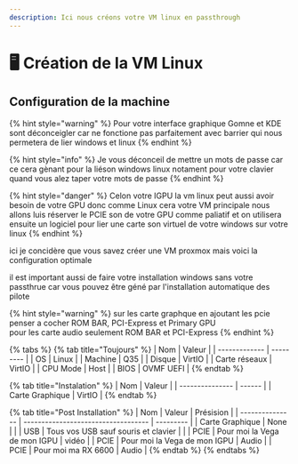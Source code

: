 ```yaml
---
description: Ici nous créons votre VM linux en passthrough
---
```


# 🖥 Création de la VM Linux

## Configuration de la machine

{% hint style="warning" %}
Pour votre interface graphique Gomne et KDE sont déconceigler car ne fonctione pas parfaitement avec barrier qui nous permetera de lier windows et linux
{% endhint %}

{% hint style="info" %}
Je vous déconceil de mettre un mots de passe car ce cera gènant pour la liéson windows linux notament pour votre clavier quand vous alez taper votre mots de passe
{% endhint %}

{% hint style="danger" %}
Celon votre IGPU la vm linux peut aussi avoir besoin de votre GPU donc comme Linux cera votre VM principale nous allons luis réserver le PCIE son de votre GPU comme paliatif et on utilisera ensuite un logiciel pour lier une carte son virtuel de votre windows sur votre linux
{% endhint %}

ici je concidère que vous savez créer une VM proxmox mais voici la configuration optimale

il est important aussi de faire votre installation windows sans votre passthrue car vous pouvez être géné par l'installation automatique des pilote

{% hint style="warning" %}
sur les carte graphque en ajoutant les pcie penser a cocher ROM BAR, PCI-Express et Primary GPU\
pour les carte audio seulement ROM BAR et PCI-Express
{% endhint %}

{% tabs %}
{% tab title="Toujours" %}
| Nom           | Valeur    |
| ------------- | --------- |
| OS            | Linux     |
| Machine       | Q35       |
| Disque        | VirtIO    |
| Carte réseaux | VirtIO    |
| CPU Mode      | Host      |
| BIOS          | OVMF UEFI |
{% endtab %}

{% tab title="Instalation" %}
| Nom             | Valeur |
| --------------- | ------ |
| Carte Graphique | VirtIO |
{% endtab %}

{% tab title="Post Installation" %}
| Nom             | Valeur                              | Présision |
| --------------- | ----------------------------------- | --------- |
| Carte Graphique | None                                |           |
| USB             | Tous vos USB sauf souris et clavier |           |
| PCIE            | Pour moi la Vega de mon IGPU        | vidéo     |
| PCIE            | Pour moi la Vega de mon IGPU        | Audio     |
| PCIE            | Pour moi ma RX 6600                 | Audio     |
{% endtab %}
{% endtabs %}
